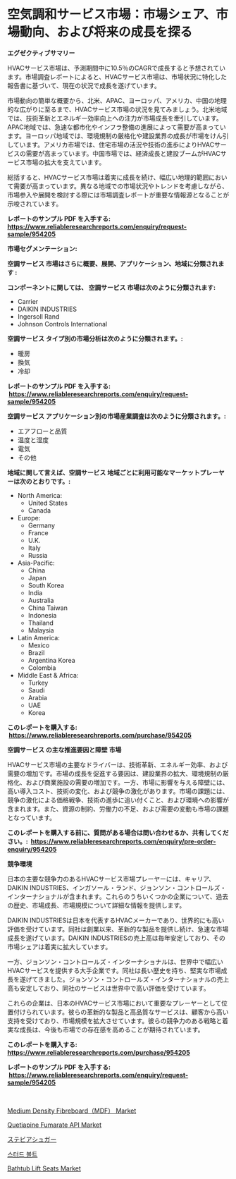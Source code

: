<p><h1>空気調和サービス市場：市場シェア、市場動向、および将来の成長を探る</h1></p><p><strong>エグゼクティブサマリー</strong></p>
<p><p>HVACサービス市場は、予測期間中に10.5％のCAGRで成長すると予想されています。市場調査レポートによると、HVACサービス市場は、市場状況に特化した報告書に基づいて、現在の状況で成長を遂げています。</p><p>市場動向の簡単な概要から、北米、APAC、ヨーロッパ、アメリカ、中国の地理的な広がりに至るまで、HVACサービス市場の状況を見てみましょう。北米地域では、技術革新とエネルギー効率向上への注力が市場成長を牽引しています。APAC地域では、急速な都市化やインフラ整備の進展によって需要が高まっています。ヨーロッパ地域では、環境規制の厳格化や建設業界の成長が市場をけん引しています。アメリカ市場では、住宅市場の活況や技術の進歩によりHVACサービスの需要が高まっています。中国市場では、経済成長と建設ブームがHVACサービス市場の拡大を支えています。</p><p>総括すると、HVACサービス市場は着実に成長を続け、幅広い地理的範囲において需要が高まっています。異なる地域での市場状況やトレンドを考慮しながら、市場参入や展開を検討する際には市場調査レポートが重要な情報源となることが示唆されています。</p></p>
<p><strong>レポートのサンプル PDF を入手する: <a href="https://www.reliableresearchreports.com/enquiry/request-sample/954205">https://www.reliableresearchreports.com/enquiry/request-sample/954205</a></strong></p>
<p><strong>市場セグメンテーション:</strong></p>
<p><strong> 空調サービス 市場はさらに概要、展開、アプリケーション、地域に分類されます :</strong></p>
<p><strong>コンポーネントに関しては、 空調サービス 市場は次のように分類されます: &nbsp;</strong></p>
<p><ul><li>Carrier</li><li>DAIKIN INDUSTRIES</li><li>Ingersoll Rand</li><li>Johnson Controls International</li></ul></p>
<p><strong> 空調サービス タイプ別の市場分析は次のように分類されます。:</strong></p>
<p><ul><li>暖房</li><li>換気</li><li>冷却</li></ul></p>
<p><strong>レポートのサンプル PDF を入手する: &nbsp;<a href="https://www.reliableresearchreports.com/enquiry/request-sample/954205">https://www.reliableresearchreports.com/enquiry/request-sample/954205</a></strong></p>
<p><strong> 空調サービス アプリケーション別の市場産業調査は次のように分類されます。:</strong></p>
<p><ul><li>エアフローと品質</li><li>温度と湿度</li><li>電気</li><li>その他</li></ul></p>
<p><strong>地域に関して言えば、空調サービス 地域ごとに利用可能なマーケットプレーヤーは次のとおりです。:</strong></p>
<p><ul>
    <li>
        North America:
        <ul>
            <li>United States</li>
            <li>Canada</li>
        </ul>
    </li>
    <li>
        Europe:
        <ul>
            <li>Germany</li>
            <li>France</li>
            <li>U.K.</li>
            <li>Italy</li>
            <li>Russia</li>
        </ul>
    </li>
    <li>
        Asia-Pacific:
        <ul>
            <li>China</li>
            <li>Japan</li>
            <li>South Korea</li>
            <li>India</li>
            <li>Australia</li>
            <li>China Taiwan</li>
            <li>Indonesia</li>
            <li>Thailand</li>
            <li>Malaysia</li>
        </ul>
    </li>
    <li>
        Latin America:
        <ul>
            <li>Mexico</li>
            <li>Brazil</li>
            <li>Argentina Korea</li>
            <li>Colombia</li>
        </ul>
    </li>
    <li>
        Middle East & Africa:
        <ul>
            <li>Turkey</li>
            <li>Saudi</li>
            <li>Arabia</li>
            <li>UAE</li>
            <li>Korea</li>
        </ul>
    </li>
    </ul></p>
<p><strong>このレポートを購入する: &nbsp;<a href="https://www.reliableresearchreports.com/purchase/954205">https://www.reliableresearchreports.com/purchase/954205</a></strong></p>
<p><strong>空調サービス の主な推進要因と障壁 市場</strong></p>
<p><p>HVACサービス市場の主要なドライバーは、技術革新、エネルギー効率、および需要の増加です。市場の成長を促進する要因は、建設業界の拡大、環境規制の厳格化、および商業施設の需要の増加です。一方、市場に影響を与える障壁には、高い導入コスト、技術の変化、および競争の激化があります。市場の課題には、競争の激化による価格戦争、技術の進歩に追い付くこと、および環境への影響が含まれます。また、資源の制約、労働力の不足、および需要の変動も市場の課題となっています。</p></p>
<p><strong>このレポートを購入する前に、質問がある場合は問い合わせるか、共有してください。:&nbsp; <a href="https://www.reliableresearchreports.com/enquiry/pre-order-enquiry/954205">https://www.reliableresearchreports.com/enquiry/pre-order-enquiry/954205</a></strong></p>
<p><strong>競争環境</strong></p>
<p><p>日本の主要な競争力のあるHVACサービス市場プレーヤーには、キャリア、DAIKIN INDUSTRIES、インガソール・ランド、ジョンソン・コントロールズ・インターナショナルが含まれます。これらのうちいくつかの企業について、過去の歴史、市場成長、市場規模について詳細な情報を提供します。</p><p>DAIKIN INDUSTRIESは日本を代表するHVACメーカーであり、世界的にも高い評価を受けています。同社は創業以来、革新的な製品を提供し続け、急速な市場成長を遂げています。DAIKIN INDUSTRIESの売上高は毎年安定しており、その市場シェアは着実に拡大しています。</p><p>一方、ジョンソン・コントロールズ・インターナショナルは、世界中で幅広いHVACサービスを提供する大手企業です。同社は長い歴史を持ち、堅実な市場成長を遂げてきました。ジョンソン・コントロールズ・インターナショナルの売上高も安定しており、同社のサービスは世界中で高い評価を受けています。</p><p>これらの企業は、日本のHVACサービス市場において重要なプレーヤーとして位置付けられています。彼らの革新的な製品と高品質なサービスは、顧客から高い支持を受けており、市場規模を拡大させています。彼らの競争力のある戦略と着実な成長は、今後も市場での存在感を高めることが期待されています。</p></p>
<p><strong>このレポートを購入する: &nbsp; <a href="https://www.reliableresearchreports.com/purchase/954205">https://www.reliableresearchreports.com/purchase/954205</a></strong></p>
<p><strong>レポートのサンプル PDF を入手する: &nbsp;<a href="https://www.reliableresearchreports.com/enquiry/request-sample/954205">https://www.reliableresearchreports.com/enquiry/request-sample/954205</a></strong><strong></strong></p>
<p>&nbsp;</p>
<p><p><a href="https://github.com/lbird53714/Market-Research-Report-List-3/blob/main/medium-density-fibreboardmdf-market.md">Medium Density Fibreboard（MDF） Market</a></p><p><a href="https://issuu.com/reportprime-2/docs/quetiapine-fumarate-api-market-size-2030.pptx">Quetiapine Fumarate API Market</a></p><p><a href="https://medium.com/@evanmedhurst2023/%E3%82%B9%E3%83%86%E3%83%93%E3%82%A2%E3%82%B7%E3%83%A5%E3%82%AC%E3%83%BC%E3%83%9E%E3%83%BC%E3%82%B1%E3%83%83%E3%83%88-%E7%AB%B6%E4%BA%89%E5%88%86%E6%9E%90-%E5%B8%82%E5%A0%B4%E5%8B%95%E5%90%91-2031%E5%B9%B4%E3%81%BE%E3%81%A7%E3%81%AE%E4%BA%88%E6%B8%AC-b650f7247b7e">ステビアシュガー</a></p><p><a href="https://medium.com/@girons.lea/%EC%8A%A4%ED%84%B0%EB%93%9C-%EB%B3%BC%ED%8A%B8-%EC%8B%9C%EC%9E%A5-%EC%9D%B8%EC%82%AC%EC%9D%B4%ED%8A%B8-%EC%8B%9C%EC%9E%A5-%EB%8F%99%ED%96%A5-%EC%84%B1%EC%9E%A5-2024%EB%85%84%EB%B6%80%ED%84%B0-2031%EB%85%84%EA%B9%8C%EC%A7%80-%EC%98%88%EC%B8%A1%EB%90%9C-%EA%B2%83-7f497f35a000">스터드 볼트</a></p><p><a href="https://view.publitas.com/reportprime-1/bathtub-lift-seats-market-centers-on-aspects-such-as-market-growth-market-share-market-opportunity-and-projected-forecasts-spanning-from-2024-to-2031/">Bathtub Lift Seats Market</a></p></p>